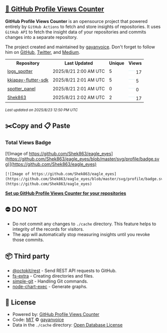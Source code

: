 ## [🚀 GitHub Profile Views Counter](https://github.com/gayanvoice/github-profile-views-counter)
**GitHub Profile Views Counter** is an opensource project that powered entirely by  `GitHub Actions` to fetch and store insights of repositories.
It uses `GitHub API` to fetch the insight data of your repositories and commits changes into a separate repository.

The project created and maintained by [gayanvoice](https://github.com/gayanvoice). Don't forget to follow him on [GitHub](https://github.com/gayanvoice), [Twitter](https://twitter.com/gayanvoice), and [Medium](https://gayanvoice.medium.com/).

<table>
	<tr>
		<th>
			Repository
		</th>
		<th>
			Last Updated
		</th>
		<th>
			Unique
		</th>
		<th>
			Views
		</th>
	</tr>
	<tr>
		<td>
			<a href="https://github.com/Shek863/eagle_eyes/tree/master/readme/925978185/week.md">
				logs_spotter
			</a>
		</td>
		<td>
			2025/8/21 2:00 AM UTC
		</td>
		<td>
			5
		</td>
		<td>
			<img alt="Response time graph" src="https://github.com/Shek863/eagle_eyes/raw/master/graph/925978185/small/week.png" height="20"> 17
		</td>
	</tr>
	<tr>
		<td>
			<a href="https://github.com/Shek863/eagle_eyes/tree/master/readme/470112460/week.md">
				kkiapay-flutter-sdk
			</a>
		</td>
		<td>
			2025/8/21 2:01 AM UTC
		</td>
		<td>
			5
		</td>
		<td>
			<img alt="Response time graph" src="https://github.com/Shek863/eagle_eyes/raw/master/graph/470112460/small/week.png" height="20"> 5
		</td>
	</tr>
	<tr>
		<td>
			<a href="https://github.com/Shek863/eagle_eyes/tree/master/readme/936112139/week.md">
				spotter_panel
			</a>
		</td>
		<td>
			2025/8/21 2:01 AM UTC
		</td>
		<td>
			0
		</td>
		<td>
			<img alt="Response time graph" src="https://github.com/Shek863/eagle_eyes/raw/master/graph/936112139/small/week.png" height="20"> 0
		</td>
	</tr>
	<tr>
		<td>
			<a href="https://github.com/Shek863/eagle_eyes/tree/master/readme/414736908/week.md">
				Shek863
			</a>
		</td>
		<td>
			2025/8/21 2:02 AM UTC
		</td>
		<td>
			2
		</td>
		<td>
			<img alt="Response time graph" src="https://github.com/Shek863/eagle_eyes/raw/master/graph/414736908/small/week.png" height="20"> 17
		</td>
	</tr>
</table>

<small><i>Last updated on 2025/8/23 12:50 PM UTC</i></small>

## ✂️Copy and 📋 Paste
### Total Views Badge
[![Image of https://github.com/Shek863/eagle_eyes](https://github.com/Shek863/eagle_eyes/blob/master/svg/profile/badge.svg)](https://github.com/Shek863/eagle_eyes)

```readme
[![Image of https://github.com/Shek863/eagle_eyes](https://github.com/Shek863/eagle_eyes/blob/master/svg/profile/badge.svg)](https://github.com/Shek863/eagle_eyes)
```
[**Set up GitHub Profile Views Counter for your repositories**](https://github.com/gayanvoice/github-profile-views-counter)
## ⛔ DO NOT
- Do not commit any changes to `./cache` directory. This feature helps to integrity of the records for visitors.
- The app will automatically stop measuring insights until you revoke those commits.
## 📦 Third party

- [@octokit/rest](https://www.npmjs.com/package/@octokit/rest) - Send REST API requests to GitHub.
- [fs-extra](https://www.npmjs.com/package/fs-extra) - Creating directories and files.
- [simple-git](https://www.npmjs.com/package/simple-git) - Handling Git commands.
- [node-chart-exec](https://www.npmjs.com/package/node-chart-exec) - Generate graphs.
## 📄 License
- Powered by: [GitHub Profile Views Counter](https://github.com/gayanvoice/github-profile-views-counter)
- Code: [MIT](./LICENSE) © [gayanvoice](https://github.com/gayanvoice)
- Data in the `./cache` directory: [Open Database License](https://opendatacommons.org/licenses/odbl/1-0/)